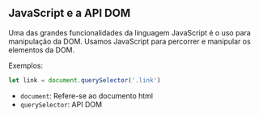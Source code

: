 ## JavaScript e a API DOM
Uma das grandes funcionalidades da linguagem JavaScript é o uso para manipulação da DOM.
Usamos JavaScript para percorrer e manipular os elementos da DOM.

Exemplos:
``` javascript
let link = document.querySelector('.link')
```

 - `document`: Refere-se ao documento html
 - `querySelector`: API DOM


